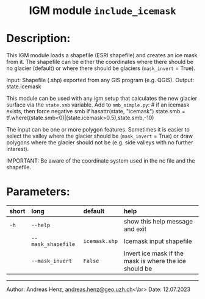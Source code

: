 ### <h1 align="center" id="title">IGM module `include_icemask` </h1>

# Description:

This IGM module loads a shapefile (ESRI shapefile) and creates an ice mask from it.
The shapefile can be either the coordinates where there should be no glacier (default)
or where there should be glaciers (`mask_invert` = True). 

Input: Shapefile (.shp) exported from any GIS program (e.g. QGIS).
Output: state.icemask

This module can be used with any igm setup that calculates the new glacier surface via the `state.smb` variable.
    Add to `smb_simple.py`:
        # if an icemask exists, then force negative smb
        if hasattr(state, "icemask")
            state.smb = tf.where((state.smb<0)|(state.icemask>0.5),state.smb,-10)

The input can be one or more polygon features. Sometimes it is easier to select the valley where the glacier should be (`mask_invert` = True)
or draw polygons where the glacier should not be (e.g. side valleys with no further interest).

IMPORTANT: Be aware of the coordinate system used in the nc file and the shapefile.
 
# Parameters: 

|short|long|default|help|
| :--- | :--- | :--- | :--- |
|`-h`|`--help`||show this help message and exit|
||`--mask_shapefile`|`icemask.shp`|Icemask input shapefile|
||`--mask_invert`|`False`|Invert ice mask if the mask is where the ice should be|

-------
Author: Andreas Henz, andreas.henz@geo.uzh.ch<\br>
Date: 12.07.2023
